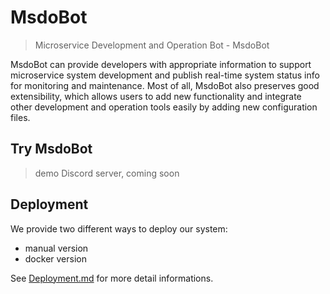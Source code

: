 # MsdoBot

> Microservice Development and Operation Bot - MsdoBot

MsdoBot can provide developers with appropriate information to support microservice system development and publish real-time system status info for monitoring and maintenance. Most of all, MsdoBot also preserves good extensibility, which allows users to add new functionality and integrate other development and operation tools easily by adding new configuration files.

## Try MsdoBot

> demo Discord server, coming soon

## Deployment

We provide two different ways to deploy our system:

- manual version
- docker version

See [Deployment.md](Deployment.md) for more detail informations.

